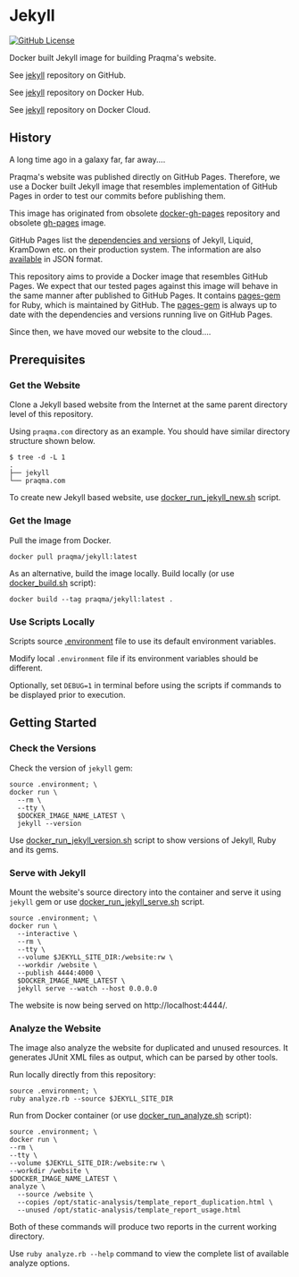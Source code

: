 # Jekyll

[![GitHub License](https://img.shields.io/badge/license-MIT-blue.svg)](https://github.com/praqma/jekyll/blob/master/LICENSE)

Docker built Jekyll image for building Praqma's website.

See [jekyll](https://github.com/praqma/jekyll) repository on GitHub.

See [jekyll](https://hub.docker.com/r/praqma/jekyll/) repository on Docker Hub.

See [jekyll](https://cloud.docker.com/app/praqma/repository/docker/praqma/jekyll/) repository on Docker Cloud.

## History

A long time ago in a galaxy far, far away....

Praqma's website was published directly on GitHub Pages. Therefore, we use a Docker built Jekyll image that resembles implementation of GitHub Pages in order to test our commits before publishing them.

This image has originated from obsolete [docker-gh-pages](https://github.com/praqma/docker-gh-pages) repository and obsolete [gh-pages](https://hub.docker.com/r/praqma/gh-pages/) image.

GitHub Pages list the [dependencies and versions](https://pages.github.com/versions/) of Jekyll, Liquid, KramDown etc. on their production system. The information are also [available](https://pages.github.com/versions.json) in JSON format.

This repository aims to provide a Docker image that resembles GitHub Pages. We expect that our tested pages against this image will behave in the same manner after published to GitHub Pages. It contains [pages-gem](https://github.com/github/pages-gem) for Ruby, which is maintained by GitHub. The [pages-gem](https://github.com/github/pages-gem) is always up to date with the dependencies and versions running live on GitHub Pages.

Since then, we have moved our website to the cloud....

## Prerequisites

### Get the Website

Clone a Jekyll based website from the Internet at the same parent directory level of this repository.

Using `praqma.com` directory as an example. You should have similar directory structure shown below.

```
$ tree -d -L 1
.
├── jekyll
└── praqma.com
```

To create new Jekyll based website, use [docker_run_jekyll_new.sh](https://github.com/Praqma/jekyll/blob/master/docker_run_jekyll_new.sh) script.

### Get the Image

Pull the image from Docker.

```
docker pull praqma/jekyll:latest
```

As an alternative, build the image locally. Build locally (or use [docker_build.sh](https://github.com/Praqma/jekyll/blob/master/docker_build.sh) script):

```
docker build --tag praqma/jekyll:latest .
```

### Use Scripts Locally

Scripts source [.environment](https://github.com/Praqma/jekyll/blob/master/.environment) file to use its default environment variables.

Modify local `.environment` file if its environment variables should be different.

Optionally, set `DEBUG=1` in terminal before using the scripts if commands to be displayed prior to execution.

## Getting Started

### Check the Versions

Check the version of `jekyll` gem:

```
source .environment; \
docker run \
  --rm \
  --tty \
  $DOCKER_IMAGE_NAME_LATEST \
  jekyll --version
```

Use [docker_run_jekyll_version.sh](https://github.com/Praqma/jekyll/blob/master/docker_run_jekyll_version.sh) script to show versions of Jekyll, Ruby and its gems.

### Serve with Jekyll

Mount the website's source directory into the container and serve it using `jekyll` gem or use [docker_run_jekyll_serve.sh](https://github.com/Praqma/jekyll/blob/master/docker_run_jekyll_serve.sh) script.

```
source .environment; \
docker run \
  --interactive \
  --rm \
  --tty \
  --volume $JEKYLL_SITE_DIR:/website:rw \
  --workdir /website \
  --publish 4444:4000 \
  $DOCKER_IMAGE_NAME_LATEST \
  jekyll serve --watch --host 0.0.0.0
```

The website is now being served on http://localhost:4444/.

### Analyze the Website

The image also analyze the website for duplicated and unused resources. It generates JUnit XML files as output, which can be parsed by other tools.

Run locally directly from this repository:

```
source .environment; \
ruby analyze.rb --source $JEKYLL_SITE_DIR
```

Run from Docker container (or use [docker_run_analyze.sh](https://github.com/Praqma/jekyll/blob/master/docker_run_analyze.sh) script):

```
source .environment; \
docker run \
--rm \
--tty \
--volume $JEKYLL_SITE_DIR:/website:rw \
--workdir /website \
$DOCKER_IMAGE_NAME_LATEST \
analyze \
  --source /website \
  --copies /opt/static-analysis/template_report_duplication.html \
  --unused /opt/static-analysis/template_report_usage.html
```

Both of these commands will produce two reports in the current working directory.

Use `ruby analyze.rb --help` command to view the complete list of available analyze options.